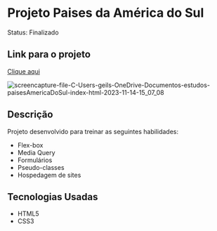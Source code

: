 # Projeto Paises da América do Sul
<p>Status: Finalizado  </p>

## Link para o projeto
 <a href="#" target=_blank>Clique aqui</a>

![screencapture-file-C-Users-geils-OneDrive-Documentos-estudos-paisesAmericaDoSul-index-html-2023-11-14-15_07_08](https://github.com/GeilsoFaria/paisesAmericaDoSul/assets/109383516/73fc17cd-9ae8-4562-a820-ba5ff5c79468)

## Descrição
 Projeto desenvolvido para treinar as seguintes habilidades:
 <ul>
  <li>Flex-box</li>
  <li>Media Query</li>
  <li>Formulários</li>
  <li>Pseudo-classes </li>
  
  <li>Hospedagem de sites</li>
 </ul>

## Tecnologias Usadas
* HTML5
* CSS3
 

 
